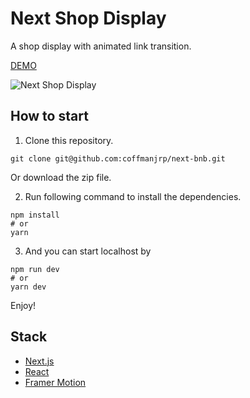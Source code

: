 # Next Shop Display

A shop display with animated link transition.

[DEMO](https://next-shop-display.vercel.app/)

![Next Shop Display](https://res.cloudinary.com/coffmanjrp-dev/image/upload/v1643158635/coffmanjrp.io/next_shop_display_f72674041f.png)

## How to start

1. Clone this repository.

```
git clone git@github.com:coffmanjrp/next-bnb.git
```

Or download the zip file.

2. Run following command to install the dependencies.

```
npm install
# or
yarn
```

3. And you can start localhost by

```
npm run dev
# or
yarn dev
```

Enjoy!

## Stack

- [Next.js](https://nextjs.org/)
- [React](https://reactjs.org/)
- [Framer Motion](https://www.framer.com/motion/)
